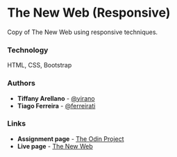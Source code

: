# The New Web (Responsive)

Copy of The New Web using responsive techniques.

### Technology

HTML, CSS, Bootstrap

### Authors

- **Tiffany Arellano** - [@yirano](https://github.com/yirano)
- **Tiago Ferreira** - [@ferreirati](https://github.com/ferreirati)

### Links

- **Assignment page** - [The Odin Project](https://www.theodinproject.com/courses/html5-and-css3/lessons/building-with-responsive-design)
- **Live page** - [The New Web](https://ferreirati.github.io/mv-06-htmlcss-newweb/src/)
